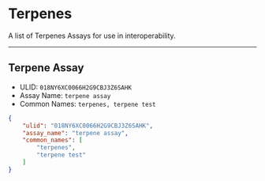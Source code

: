 # Terpenes
A list of Terpenes Assays for use in interoperability.

----------------------------------------

## Terpene Assay

* ULID: `018NY6XC0066H2G9CBJ3Z6SAHK`
* Assay Name: `terpene assay`
* Common Names: `terpenes, terpene test`
```json
{
    "ulid": "018NY6XC0066H2G9CBJ3Z6SAHK",
    "assay_name": "terpene assay",
    "common_names": [
        "terpenes",
        "terpene test"
    ]
}
```

